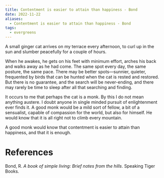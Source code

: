 ```yaml
---
title: Contentment is easier to attain than happiness - Bond
date: 2022-11-22
aliases:
  - Contentment is easier to attain than happiness - Bond
tags:
  - evergreens
---
```

A small ginger cat arrives on my terrace every afternoon, to curl up in the sun and slumber peacefully for a couple of hours.

When he awakes, he gets on his feet with minimum effort, arches his back and walks away as he had come. The same spot every day, the same posture, the same pace. There may be better spots—sunnier, quieter, frequented by birds that can be hunted when the cat is rested and restored. But there is no guarantee, and the search will be never-ending, and there may rarely be time to sleep after all that searching and finding.

It occurs to me that perhaps the cat is a monk. By this I do not mean anything austere. I doubt anyone in single minded pursuit of enlightenment ever finds it. A good monk would be a mild sort of fellow, a bit of a sensualist, capable of compassion for the world, but also for himself. He would know that it is all right not to climb every mountain.

A good monk would know that contentment is easier to attain than happiness, and that it is enough.

# References

Bond, R. *A book of simple living: Brief notes from the hills*. Speaking Tiger Books.